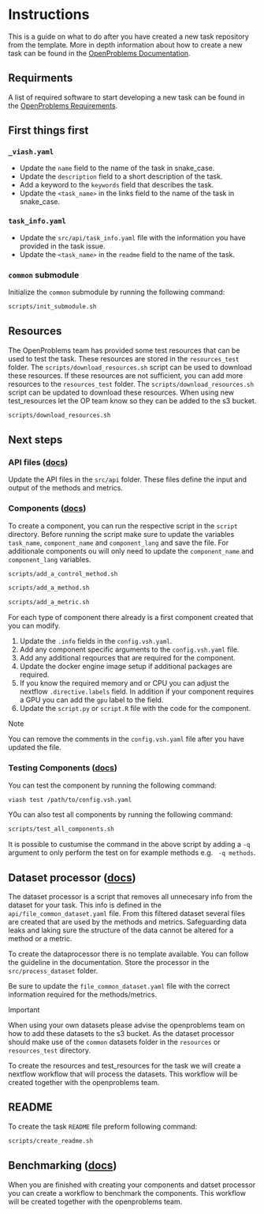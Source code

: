# Instructions

This is a guide on what to do after you have created a new task repository from the template. More in depth information about how to create a new task can be found in the [OpenProblems Documentation](https://openproblems.bio/documentation/create_task/).

## Requirments

A list of required software to start developing a new task can be found in the [OpenProblems Requirements](https://openproblems.bio/documentation/create_task/requirements).

## First things first

### `_viash.yaml`

* Update the `name` field to the name of the task in snake_case.
* Update the `description` field to a short description of the task.
* Add a keyword to the `keywords` field that describes the task.
* Update the `<task_name>` in the links field to the name of the task in snake_case.

### `task_info.yaml`


* Update the `src/api/task_info.yaml` file with the information you have provided in the task issue.
* Update the `<task_name>` in the `readme` field to the name of the task.

### `common` submodule

Initialize the `common` submodule by running the following command:

```bash
scripts/init_submodule.sh
```

## Resources

The OpenProblems team has provided some test resources that can be used to test the task. These resources are stored in the `resources_test` folder. The `scripts/download_resources.sh` script can be used to download these resources.
If these resources are not sufficient, you can add more resources to the `resources_test` folder. The `scripts/download_resources.sh` script can be updated to download these resources. When using new test_resources let the OP team know so they can be added to the s3 bucket.

```bash	
scripts/download_resources.sh
```

## Next steps

### API files ([docs](https://openproblems.bio/documentation/create_task/design_api))

Update the API files in the `src/api` folder. These files define the input and output of the methods and metrics. 

### Components ([docs](https://openproblems.bio/documentation/create_task/create_components))

To create a component, you can run the respective script in the `script` directory. Before running the script make sure to update the variables `task_name`, `component_name` and `component_lang` and save the file. For additionale components ou will only need to update the `component_name` and `component_lang` variables.

```bash
scripts/add_a_control_method.sh
```

```bash
scripts/add_a_method.sh
```

```bash
scripts/add_a_metric.sh
```

For each type of component there already is a first component created that you can modify.

1. Update the `.info` fields in the  `config.vsh.yaml`.
2. Add any component specific arguments to the `config.vsh.yaml` file.
3. Add any additional reqources that are required for the component.
4. Update the docker engine image setup if additional packages are required.
5. If you know the required memory and or CPU you can adjust the nextflow `.directive.labels` field. In addition if your component requires a GPU you can add the `gpu` label to the field.
6. Update the `script.py` or `script.R` file with the code for the component.

> [!NOTE]
> You can remove the comments in the `config.vsh.yaml` file after you have updated the file.

### Testing Components ([docs](https://openproblems.bio/documentation/create_component/run_tests))

You can test the component by running the following command:

```bash
viash test /path/to/config.vsh.yaml
```

Y0u can also test all components by running the following command:

```bash
scripts/test_all_components.sh
```

It is possible to custumise the command in the above script by adding a `-q` argument to only perform the test on for example methods e.g. ` -q methods`.


## Dataset processor ([docs](https://openproblems.bio/documentation/create_task/dataset_processor))

The dataset processor is a script that removes all unnecesary info from the dataset for your task. This info is defined in the `api/file_common_dataset.yaml` file. From this filtered dataset several files are created that are used by the methods and metrics. Safeguarding data leaks and laking sure the structure of the data cannot be altered for a method or a metric.

To create the dataprocessor there is no template available. You can follow the guideline in the documentation. Store the processor in the `src/process_dataset` folder.

Be sure to update the `file_common_dataset.yaml` file with the correct information required for the methods/metrics.

> [!IMPORTANT]
> When using your own datasets please advise the openproblems team on how to add these datasets to the s3 bucket.
> As the dataset processor should make use of the `common` datasets folder in the `resources` or `resources_test` directory.

To create the resources  and test_resources for the task we will create a nextflow workflow that will process the datasets. This workflow will be created together with the openproblems team.

## README

To create the task `README` file preform following command:

```bash
scripts/create_readme.sh
```

## Benchmarking ([docs](https://openproblems.bio/documentation/create_task/create_workflow))

When you are finished with creating your components and datset processor you can create a workflow to benchmark the components. This workflow will be created together with the openproblems team.





<!-- Add to readme 
* update _viash.yaml
* update src/api/task_info.yaml
* update scripts/download_resources
-->

<!-- #!/bin/bash

echo "This script is not supposed to be run directly."
echo "Please run the script step-by-step."
exit 1

# sync resources
scripts/download_resources.sh

# create a new component
method_id="my_metric"
method_lang="python" # change this to "r" if need be

common/create_component/create_component -- \
  --language "$method_lang" \
  --name "$method_id"

# TODO: fill in required fields in src/task/methods/foo/config.vsh.yaml
# TODO: edit src/task/methods/foo/script.py/R

# test the component
viash test src/task/methods/$method_id/config.vsh.yaml

# rebuild the container (only if you change something to the docker platform)
# You can reduce the memory and cpu allotted to jobs in _viash.yaml by modifying .platforms[.type == "nextflow"].config.labels
viash run src/task/methods/$method_id/config.vsh.yaml -- \
  ---setup cachedbuild ---verbose

# run the method (using parquet as input)
viash run src/task/methods/$method_id/config.vsh.yaml -- \
  --de_train "resources/neurips-2023-kaggle/de_train.parquet" \
  --id_map "resources/neurips-2023-kaggle/id_map.csv" \
  --output "output/prediction.parquet"

# run the method (using h5ad as input)
viash run src/task/methods/$method_id/config.vsh.yaml -- \
  --de_train_h5ad "resources/neurips-2023-kaggle/2023-09-12_de_by_cell_type_train.h5ad" \
  --id_map "resources/neurips-2023-kaggle/id_map.csv" \
  --output "output/prediction.parquet"

# run evaluation metric
viash run src/task/metrics/mean_rowwise_error/config.vsh.yaml -- \
  --de_test "resources/neurips-2023-kaggle/de_test.parquet" \
  --prediction "output/prediction.parquet" \
  --output "output/score.h5ad"

# print score on kaggle test dataset
python -c 'import anndata; print(anndata.read_h5ad("output/score.h5ad").uns)' -->